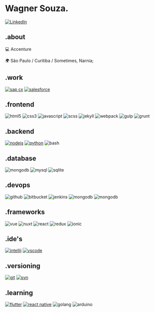 # Wagner Souza.

[![LinkedIn](https://img.shields.io/badge/linkedin-2867B2?style=for-the-badge&logo=linkedin)](https://www.linkedin.com/in/waghcwb) 


## .about
💻 Accenture

🌍 São Paulo / Curitiba / Sometimes, Narnia;


## .work
[![sap cx](https://img.shields.io/badge/sap%20cx-474747?style=for-the-badge&logo=sap)](https://www.sap.com/products/crm.html)
[![salesforce](https://img.shields.io/badge/salesforce-474747?style=for-the-badge&logo=salesforce)](https://www.salesforce.com/form/demo/salesforce-products)


## .frontend
![html5](https://img.shields.io/badge/html5-EBEBEB?style=for-the-badge&logo=html5)
![css3](https://img.shields.io/badge/css3-264de4?style=for-the-badge&logo=css3)
![javascript](https://img.shields.io/badge/javascript-323330?style=for-the-badge&logo=javascript)
![scss](https://img.shields.io/badge/sass-fafafa?style=for-the-badge&logo=sass)
![jekyll](https://img.shields.io/badge/jekyll-c40000?style=for-the-badge&logo=jekyll)
![webpack](https://img.shields.io/badge/webpack-1C78C0?style=for-the-badge&logo=webpack)
![gulp](https://img.shields.io/badge/gulp-fafafa?style=for-the-badge&logo=gulp)
![grunt](https://img.shields.io/badge/grunt-453014?style=for-the-badge&logo=grunt&labelColor=fafafa)


## .backend
[![nodejs](https://img.shields.io/badge/node.js-474747?style=for-the-badge&logo=node.js)](https://nodejs.org/en)
[![python](https://img.shields.io/badge/python-FFD43B?style=for-the-badge&logo=python)](https://www.python.org)
![bash](https://img.shields.io/badge/bash-3E474A?style=for-the-badge&logo=gnu-bash)


## .database
![mongodb](https://img.shields.io/badge/mongodb-3F3E42?style=for-the-badge&logo=mongodb)
![mysql](https://img.shields.io/badge/mysql-00758F?style=for-the-badge&logo=mysql&labelColor=fafafa)
![sqlite](https://img.shields.io/badge/sqlite-003B57?style=for-the-badge&logo=sqlite)


## .devops
![github](https://img.shields.io/badge/github-181717?style=for-the-badge&logo=github)
![bitbucket](https://img.shields.io/badge/bitbucket-0052CC?style=for-the-badge&logo=bitbucket)
![jenkins](https://img.shields.io/badge/jenkins-D33834?style=for-the-badge&logo=jenkins&labelColor=fafafa)
![mongodb](https://img.shields.io/badge/travis%20ci-2EB459?style=for-the-badge&logo=travis)
![mongodb](https://img.shields.io/badge/bamboo-0052CC?style=for-the-badge&logo=bamboo)


## .frameworks
![vue](https://img.shields.io/badge/vue-166c8c?style=for-the-badge&logo=vue.js)
![nuxt](https://img.shields.io/badge/nuxt-35495e?style=for-the-badge&logo=nuxt.js)
![react](https://img.shields.io/badge/react-131313?style=for-the-badge&logo=react)
![redux](https://img.shields.io/badge/redux-764abc?style=for-the-badge&logo=redux)
![ionic](https://img.shields.io/badge/ionic-eeeeee?style=for-the-badge&logo=ionic)


## .ide's
[![intellij](https://img.shields.io/badge/intellij%20idea-000000?style=for-the-badge&logo=intellij-idea)](https://www.jetbrains.com/idea)
[![vscode](https://img.shields.io/badge/vscode-0078d7?style=for-the-badge&logo=visual-studio-code)](https://code.visualstudio.com)


## .versioning
[![git](https://img.shields.io/badge/git-3E2C00?style=for-the-badge&logo=git)](https://git-scm.com)
[![svn](https://img.shields.io/badge/subversion-474747?style=for-the-badge&logo=subversion)](https://subversion.apache.org)


## .learning
[![flutter](https://img.shields.io/badge/flutter-39cefd?style=for-the-badge&logo=flutter)](https://flutter.dev)
[![react native](https://img.shields.io/badge/react%20native-474747?style=for-the-badge&logo=react)](https://reactnative.dev)
![golang](https://img.shields.io/badge/golang-343434?style=for-the-badge&logo=go)
![arduino](https://img.shields.io/badge/arduino-eeeeee?style=for-the-badge&logo=arduino)
